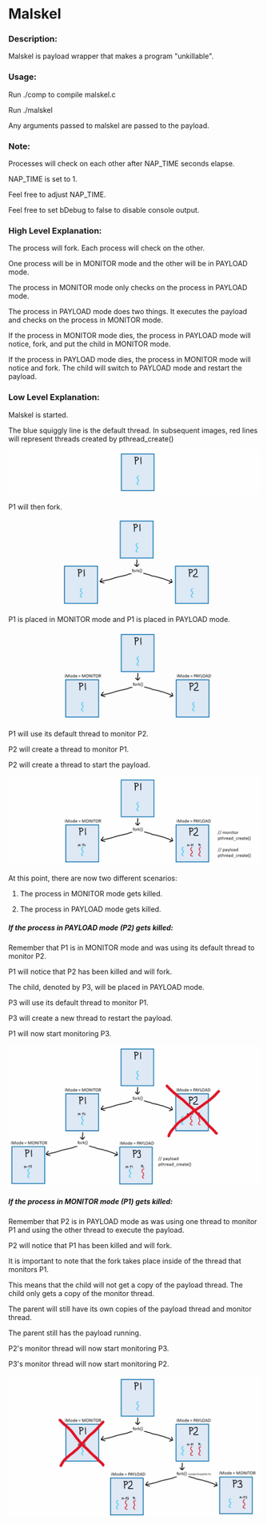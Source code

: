 # Malskel

### Description:

Malskel is payload wrapper that makes a program "unkillable".

### Usage:

Run ./comp to compile malskel.c

Run ./malskel

Any arguments passed to malskel are passed to the payload.

### Note:

Processes will check on each other after NAP_TIME seconds elapse.

NAP_TIME is set to 1.

Feel free to adjust NAP_TIME.

Feel free to set bDebug to false to disable console output. 

### High Level Explanation:

The process will fork. Each process will check on the other. 

One process will be in MONITOR mode and the other will be in PAYLOAD mode.

The process in MONITOR mode only checks on the process in PAYLOAD mode.

The process in PAYLOAD mode does two things. It executes the payload and checks on the process in MONITOR mode. 

If the process in MONITOR mode dies, the process in PAYLOAD mode will notice, fork, and put the child in MONITOR mode.

If the process in PAYLOAD mode dies, the process in MONITOR mode will notice and fork. The child will switch to PAYLOAD mode and restart the payload.

### Low Level Explanation:

Malskel is started. 

The blue squiggly line is the default thread. In subsequent images, red lines will represent threads created by pthread_create()

![Pre Fork](https://github.com/CoderTypist/Malskel/blob/master/Diagrams/01_Pre_Fork.jpg)

P1 will then fork.

![Post Fork](https://github.com/CoderTypist/Malskel/blob/master/Diagrams/02_Post_Fork.jpg)

P1 is placed in MONITOR mode and P1 is placed in PAYLOAD mode. 

![Mode Assignment](https://github.com/CoderTypist/Malskel/blob/master/Diagrams/03_Mode_Assignment.jpg)

P1 will use its default thread to monitor P2.

P2 will create a thread to monitor P1.

P2 will create a thread to start the payload. 

![Thread Creation](https://github.com/CoderTypist/Malskel/blob/master/Diagrams/04_Thread_Creation.jpg)

At this point, there are now two different scenarios:

1) The process in MONITOR mode gets killed.

2) The process in PAYLOAD mode gets killed. 

##### If the process in PAYLOAD mode (P2) gets killed:

Remember that P1 is in MONITOR mode and was using its default thread to monitor P2.

P1 will notice that P2 has been killed and will fork.

The child, denoted by P3, will be placed in PAYLOAD mode.

P3 will use its default thread to monitor P1.

P3 will create a new thread to restart the payload. 

P1 will now start monitoring P3.

![Payload Process Death and Revival](https://github.com/CoderTypist/Malskel/blob/master/Diagrams/05_Payload_Process_Death_and_Revival.jpg)

##### If the process in MONITOR mode (P1) gets killed:

Remember that P2 is in PAYLOAD mode as was using one thread to monitor P1 and using the other thread to execute the payload.

P2 will notice that P1 has been killed and will fork.

It is important to note that the fork takes place inside of the thread that monitors P1.

This means that the child will not get a copy of the payload thread. The child only gets a copy of the monitor thread. 

The parent will still have its own copies of the payload thread and monitor thread. 

The parent still has the payload running.

P2's monitor thread will now start monitoring P3.

P3's monitor thread will now start monitoring P2.

![Monitor Process Death and Revival](https://github.com/CoderTypist/Malskel/blob/master/Diagrams/06_Monitor_Process_Death_and_Revival.jpg)
